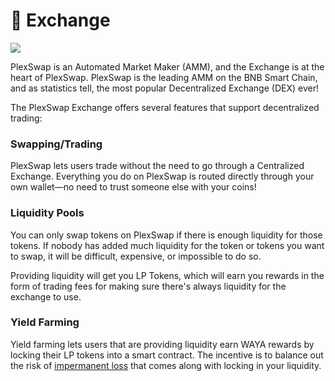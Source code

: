 # 🔄 Exchange

![](../../.gitbook/assets/PlexSwap-exchange-header.png)

PlexSwap is an Automated Market Maker (AMM), and the Exchange is at the heart of PlexSwap. PlexSwap is the leading AMM on the BNB Smart Chain, and as statistics tell, the most popular Decentralized Exchange (DEX) ever!

The PlexSwap Exchange offers several features that support decentralized trading:

### Swapping/Trading

PlexSwap lets users trade without the need to go through a Centralized Exchange. Everything you do on PlexSwap is routed directly through your own wallet—no need to trust someone else with your coins!

### Liquidity Pools

You can only swap tokens on PlexSwap if there is enough liquidity for those tokens. If nobody has added much liquidity for the token or tokens you want to swap, it will be difficult, expensive, or impossible to do so.

Providing liquidity will get you LP Tokens, which will earn you rewards in the form of trading fees for making sure there's always liquidity for the exchange to use.

### Yield Farming

Yield farming lets users that are providing liquidity earn WAYA rewards by locking their LP tokens into a smart contract. The incentive is to balance out the risk of [impermanent loss](https://academy.binance.com/en/articles/impermanent-loss-explained) that comes along with locking in your liquidity.

